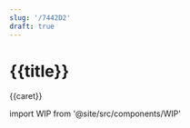 ```yaml
---
slug: '/7442D2'
draft: true
---
```


# {{title}}

{{caret}}

import WIP from '@site/src/components/WIP'

<WIP />
